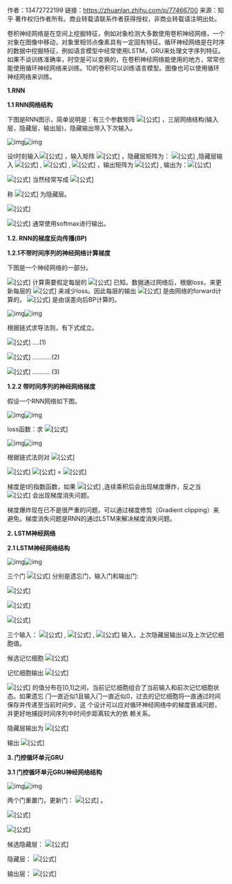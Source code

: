 作者：13472722199
链接：https://zhuanlan.zhihu.com/p/77466700
来源：知乎
著作权归作者所有。商业转载请联系作者获得授权，非商业转载请注明出处。



卷积神经网络是在空间上挖掘特征，例如对象检测大多数使用卷积神经网络，一个对象在图像中移动，对象里相邻点像素具有一定固有特征。循环神经网络是在时序的数据中挖掘特征，例如语言模型中经常使用LSTM，GRU来处理文字序列特征。如果不谈训练准确率，时空是可以变换的，在卷积神经网络能使用的地方，常常也能使用循环神经网络来训练。1D的卷积可以训练语言模型。图像也可以使用循环神经网络来训练。

**1.RNN**

**1.1 RNN网络结构**

下图是RNN图示，简单说明是：有三个参数矩阵 ![[公式]](https://www.zhihu.com/equation?tex=w_%7Bxh%7D%2Cw_%7Bhh%7D%2Cw_%7Bhy%7D) ，三层网络结构(输入层，隐藏层，输出层)，隐藏输出带入下次输入。

![img](https://pic1.zhimg.com/v2-7411a9a1883ea5c1af2ae57aae6e3770_b.jpg)![img](https://pic1.zhimg.com/80/v2-7411a9a1883ea5c1af2ae57aae6e3770_1440w.jpg)

设t时刻输入![[公式]](https://www.zhihu.com/equation?tex=X_t+%5Cin+R%5E%7Bn%2Ad%7D) ，输入矩阵 ![[公式]](https://www.zhihu.com/equation?tex=W_%7Bxh%7D+%5Cin+R%5E%7Bd%2Ah%7D) ，隐藏层矩阵为： ![[公式]](https://www.zhihu.com/equation?tex=W_%7Bhh%7D+%5Cin+R%5E%7Bh%2Ah%7D) ,隐藏层输入 ![[公式]](https://www.zhihu.com/equation?tex=H_%7Bt-1%7D+%5Cin+R%5E%7Bn%2Ah%7D) , ![[公式]](https://www.zhihu.com/equation?tex=X_tW_%7Bxh%7D+%5Cin+R%5E%7Bn%2Ah%7D+) , ![[公式]](https://www.zhihu.com/equation?tex=H_%7Bt-1%7D%2AW_%7Bhh%7D+%5Cin+R%5E%7Bn%2Ah%7D) ，输出矩阵为 ![[公式]](https://www.zhihu.com/equation?tex=W_%7Bhy%7D+%5Cin+R%5E%7Bh%2Aq%7D) , 输出为：![[公式]](https://www.zhihu.com/equation?tex=H_tW_%7Bhy%7D+%5Cin+R%5E%7Bn%2Aq%7D) 

![[公式]](https://www.zhihu.com/equation?tex=H_t+%3D+X_tW_%7Bxh%7D+%2B+H_%7Bt-1%7DW_%7Bhh%7D) 当然经常写成 ![[公式]](https://www.zhihu.com/equation?tex=H_t+%3D+tanh%28X_tW_%7Bxh%7D+%2B+H_%7Bt-1%7DW_%7Bhh%7D+%2B+b_h%29) 

称 ![[公式]](https://www.zhihu.com/equation?tex=H_t) 为隐藏层。

![[公式]](https://www.zhihu.com/equation?tex=y_t+%3D+H_tW_%7Bhy%7D+%2B+b_y) 

![[公式]](https://www.zhihu.com/equation?tex=y_t) 通常使用softmax进行输出。

**1.2. RNN的梯度反向传播(BP)**

**1.2.1不带时间序列的神经网络计算梯度**

下图是一个神经网络的一部分。

![[公式]](https://www.zhihu.com/equation?tex=a%5E%7B%28l%29%7D%2Ca%5E%7B%28l%2B1%29%7D%2Ca%5E%7B%28l%2B2%29%7D) 计算需要假定每层的 ![[公式]](https://www.zhihu.com/equation?tex=w) 已知。数据通过网络后，根据loss，来更新每层的 ![[公式]](https://www.zhihu.com/equation?tex=w) 来减少loss。因此每层的输出 ![[公式]](https://www.zhihu.com/equation?tex=a%5E%7B%28l%29%7D%2Ca%5E%7B%28l%2B1%29%7D%2Ca%5E%7B%28l%2B2%29%7D) 是由网络的forward计算的， ![[公式]](https://www.zhihu.com/equation?tex=w) 是由误差向后BP计算的。

![img](https://pic3.zhimg.com/v2-3c5e6d1441a4ebe16a5a079663d54c36_b.jpg)![img](https://pic3.zhimg.com/80/v2-3c5e6d1441a4ebe16a5a079663d54c36_1440w.jpg)

根据链式求导法则，有下式成立。

![[公式]](https://www.zhihu.com/equation?tex=%5Cfrac%7B%5Cpartial%28L%29%7D%7B%5Cpartial%28a%5E%7B%28l%29%7D_%7B%7D%29%7D+%3D+%28w%5E%7B%28l%2B1%29%7D%29%5ET%5Ccdot+%5Cfrac%7B%5Cpartial%28L%29%7D%7B%5Cpartial%28a%5E%7B%28l%2B1%29%7D_%7B%7D%29%7D+%3D+%28w%5E%7B%28l%2B1%29%7D%29%5ET%5Ccdot+%5Cfrac%7B%5Cpartial%28L%29%7D%7B%5Cpartial%28f%5E%7B%28l%2B1%29%7D_%7B%7D%28a%5E%7B%28l%2B1%29%7D%29%29%7D%2A%5Cfrac%7B%5Cpartial%28f%5E%7B%28l%2B1%29%7D%28a%5E%7B%28l%2B1%29%7D%29%29%7D%7B%5Cpartial%28a%5E%7B%28l%2B1%29%7D_%7B%7D%29%7D)  ....(1)

![[公式]](https://www.zhihu.com/equation?tex=%5Cfrac%7B%5Cpartial%28L%29%7D%7B%5Cpartial%28a%5E%7B%28l%29%7D_%7B%7D%29%7D+%3D+%28w%5E%7B%28l%2B1%29%7D%29%5ET%5Ccdot+%5Cfrac%7B%5Cpartial%28L%29%7D%7B%5Cpartial%28a%5E%7B%27%28l%2B1%29%7D%29%7D%2Af%5E%7B%27%28n%2B1%29%7D)         ...........(2)

![[公式]](https://www.zhihu.com/equation?tex=%5Cfrac%7B%5Cpartial%28L%29%7D%7B%5Cpartial%28w%5E%7B%28l%2B1%29%7D_%7B%7D%29%7D+%3D+a%5E%7B%28l%29%7D+%2A+%5Cfrac%7B%5Cpartial%28L%29%7D%7B%5Cpartial%28a%5E%7B%28l%2B1%29%7D_%7B%7D%29%7D)                           ..........  (3)

**1.2.2 带时间序列的神经网络梯度**

假设一个RNN网络如下图。

![img](https://pic1.zhimg.com/v2-1e657f4c46cee5a590445bf971e87a38_b.jpg)![img](https://pic1.zhimg.com/80/v2-1e657f4c46cee5a590445bf971e87a38_1440w.jpg)

loss函数：求 ![[公式]](https://www.zhihu.com/equation?tex=%5Cfrac%7B%5Cpartial%28L%29%7D%7B%5Cpartial%28W_%7Bhh%7D%29%7D+%3D+%5Cfrac%7B%5Cpartial%28L%29%7D%7B%5Cpartial%28y_0%29%7D%2A%5Cfrac%7B%5Cpartial%28y_0%29%7D%7B%5Cpartial%28W_%7Bhh%7D%29%7D+%2B+%5Cfrac%7B%5Cpartial%28L%29%7D%7B%5Cpartial%28y_1%29%7D%2A%5Cfrac%7B%5Cpartial%28y_1%29%7D%7B%5Cpartial%28W_%7Bhh%7D%29%7D+%2B+%5Cfrac%7B%5Cpartial%28L%29%7D%7B%5Cpartial%28y_2%29%7D%2A%5Cfrac%7B%5Cpartial%28y_2%29%7D%7B%5Cpartial%28W_%7Bhh%7D%29%7D)

![img](https://pic4.zhimg.com/v2-cd397cac626784cb28c21ef88eaa058b_b.jpg)![img](https://pic4.zhimg.com/80/v2-cd397cac626784cb28c21ef88eaa058b_1440w.jpg)

根据链式法则对 ![[公式]](https://www.zhihu.com/equation?tex=w_%7Bhh%7D%E6%B1%82%E5%AF%BC%E5%BE%97%EF%BC%9A) 

![[公式]](https://www.zhihu.com/equation?tex=%5Cfrac%7B%5Cpartial%28y_2%29%7D%7B%5Cpartial%28W_%7Bhh%7D%29%7D+%3D) ![[公式]](https://www.zhihu.com/equation?tex=+%5Cfrac%7B%5Cpartial%28y_2%29%7D%7B%5Cpartial%28h_%7B2%7D%29%7D%2A%5Cfrac%7B%5Cpartial%28h_2%29%7D%7B%5Cpartial%28w_%7Bhh%7D%29%7D) = ![[公式]](https://www.zhihu.com/equation?tex=w_%7Bhy%7D%5ET%5Ccdot+%5B%5Cfrac%7B%5Cpartial%28h2%29%7D%7B%5Cpartial%28w_%7Bhh%7D%29%7D%2B+w_%7Bhh%7D+%5Ccdot%5B%5Cfrac%7B%5Cpartial%28h1%29%7D%7B%5Cpartial%28w_%7Bhh%7D%29%7D%2B+w_%7Bhh%7D%5Ccdot+%5Cfrac%7B%5Cpartial%28h0%29%7D%7B%5Cpartial%28w_%7Bhh%7D%29%7D+%5D%5D+) 

梯度是t的指数函数，如果 ![[公式]](https://www.zhihu.com/equation?tex=%7C%7Cw_%7Bhh%7D%7C%7C+%3E+1) ,连续乘积后会出现梯度爆炸，反之当 ![[公式]](https://www.zhihu.com/equation?tex=%7C%7Cw_%7Bhh%7D%7C%7C+%3C+1) 会出现梯度消失问题。

梯度爆炸现在已不是很严重的问题，可以通过梯度修剪（Gradient clipping）来避免。梯度消失问题是RNN的通过LSTM来解决梯度消失问题。

**2. LSTM神经网络**

**2.1 LSTM神经网络结构**

![img](https://pic4.zhimg.com/v2-b04b67157aac2c0e666a14be57384edf_b.jpg)![img](https://pic4.zhimg.com/80/v2-b04b67157aac2c0e666a14be57384edf_1440w.jpg)

三个门 ![[公式]](https://www.zhihu.com/equation?tex=F_t%2CI_t%2CO_t) 分别是遗忘门，输入门和输出门:

![[公式]](https://www.zhihu.com/equation?tex=F_t+%3D+%5Csigma%28X_tWxf+%2B+H_%7Bhf%7DH_%7Bt-1%7D+%2B+b_f%29) 

![[公式]](https://www.zhihu.com/equation?tex=I_t+%3D+%5Csigma%28X_tWxi+%2B+H_%7Bhi%7DH_%7Bt-1%7D+%2B+b_i%29) 

![[公式]](https://www.zhihu.com/equation?tex=O_t+%3D+%5Csigma%28X_tWxo+%2B+H_%7Bho%7DH_%7Bt-1%7D+%2B+b_o%29) 

三个输入： ![[公式]](https://www.zhihu.com/equation?tex=X_t) , ![[公式]](https://www.zhihu.com/equation?tex=H_%7Bt-1%7D) , ![[公式]](https://www.zhihu.com/equation?tex=C_%7Bt-1%7D) 输入，上次隐藏层输出以及上次记忆细胞值。

候选记忆细胞 ![[公式]](https://www.zhihu.com/equation?tex=%5Ctilde%7BC_t%7D+%3D+tanh%28X_tW_%7Bxc%7D+%2B+H_%7Bt-1%7DW_%7Bhc%7D+%2B+b_c%29) 

记忆细胞输出 ![[公式]](https://www.zhihu.com/equation?tex=C_t+%3D+F_t%5Codot+C_%7Bt-1%7D+%2B+I_t%5Codot%5Ctilde%7BC_t%7D) 

![[公式]](https://www.zhihu.com/equation?tex=F_t%2CI_t) 的值分布在[0,1]之间，当前记忆细胞组合了当前输入和前次记忆细胞状态。如果遗忘 ⻔⼀直近似1且输⼊⻔⼀直近似0，过去的记忆细胞将⼀直通过时间保存并传递⾄当前时间步。这 个设计可以应对循环神经⽹络中的梯度衰减问题，并更好地捕捉时间序列中时间步距离较⼤的依 赖关系。

隐藏层输出为 ![[公式]](https://www.zhihu.com/equation?tex=H_t+%3D+O_%7Bt%7D%5Codot+tanh%28C_t%29) 

输出 ![[公式]](https://www.zhihu.com/equation?tex=Y_t+%3D+H_t%2AW_%7Bhq%7D+%2B+b_q) 

**3. 门控循环单元GRU**

**3.1 门控循环单元GRU神经网络结构**

![img](https://pic1.zhimg.com/v2-6a03fb17e6940cca2ed8885281b3cd8c_b.jpg)![img](https://pic1.zhimg.com/80/v2-6a03fb17e6940cca2ed8885281b3cd8c_1440w.jpg)

两个门重置门，更新门： ![[公式]](https://www.zhihu.com/equation?tex=R_t%2CZ_t) 。

![[公式]](https://www.zhihu.com/equation?tex=R_t+%3D+%5Csigma%28X_tW_%7Bxr%7D+%2B+H_%7Bt-1%7DW_%7Bhr%7D+%2B+br%29) 

![[公式]](https://www.zhihu.com/equation?tex=Z_t+%3D+%5Csigma%28X_tW_%7Bxz%7D+%2B+H_%7Bt-1%7DW_%7Bhz%7D+%2B+b_z%29) 

候选隐藏层： ![[公式]](https://www.zhihu.com/equation?tex=%5Ctilde%7BH_t%7D+%3D+tanh%28X_tWxh+%2B+%28R_t%5Codot+H_%7Bt-1%7D%29W_%7Bhh%7D+%2B+b_h%29) 

隐藏层： ![[公式]](https://www.zhihu.com/equation?tex=H_t+%3D+Z_t%5Codot+H_%7Bt-1%7D+%2B+%281-+Z_t%29%5Codot+%5Ctilde%7BH%7D) 

输出层： ![[公式]](https://www.zhihu.com/equation?tex=Y_t+%3D+H_tW_%7Bhq%7D+%2B+b_q) 
